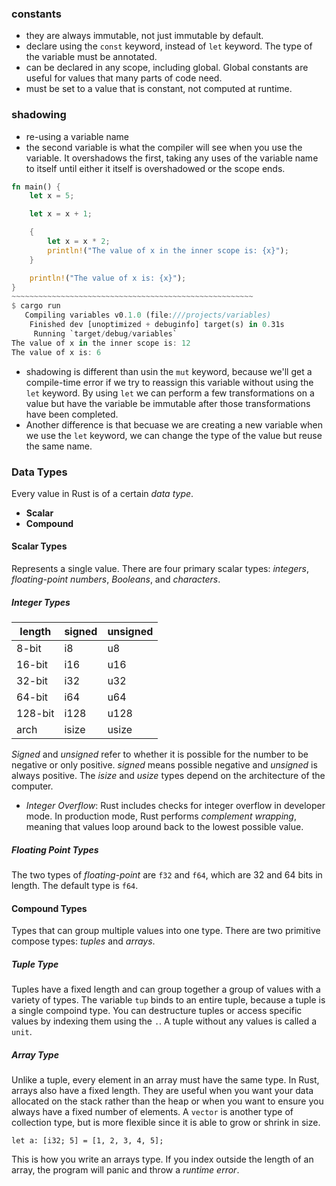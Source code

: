 ### constants
- they are always immutable, not just immutable by default.
- declare using the `const` keyword, instead of `let` keyword. The type of the variable must be annotated.
- can be declared in any scope, including global. Global constants are useful for values that many parts of code need.
- must be set to a value that is constant, not computed at runtime.

### shadowing
- re-using a variable name
- the second variable is what the compiler will see when you use the variable. It overshadows the first, taking any uses of the variable name to itself until either it itself is overshadowed or the scope ends.


``` rust
fn main() {
    let x = 5;

    let x = x + 1;

    {
        let x = x * 2;
        println!("The value of x in the inner scope is: {x}");
    }

    println!("The value of x is: {x}");
}
~~~~~~~~~~~~~~~~~~~~~~~~~~~~~~~~~~~~~~~~~~~~~~~~~~~~~~
$ cargo run
   Compiling variables v0.1.0 (file:///projects/variables)
    Finished dev [unoptimized + debuginfo] target(s) in 0.31s
     Running `target/debug/variables`
The value of x in the inner scope is: 12
The value of x is: 6
```
- shadowing is different than usin the `mut` keyword, because we'll get a compile-time error if we try to reassign this variable without using the `let` keyword. By using `let` we can perform a few transformations on a value but have the variable be immutable after those transformations have been completed.
- Another difference is that becuase we are creating a new variable when we use the `let` keyword, we can change the type of the value but reuse the same name. 

### Data Types
Every value in Rust is of a certain _data type_. 
- __Scalar__
- __Compound__

#### Scalar Types
Represents a single value. There are four primary scalar types: _integers_, _floating-point numbers_, _Booleans_, and _characters_.

##### Integer Types
| length  | signed | unsigned |
|---------|--------|----------|
| 8-bit   | i8     | u8       |
| 16-bit  | i16    | u16      |
| 32-bit  | i32    | u32      |
| 64-bit  | i64    | u64      |
| 128-bit | i128   | u128     |
| arch    | isize  | usize    |

_Signed_ and _unsigned_ refer to whether it is possible for the number to be negative or only positive. _signed_ means possible negative and _unsigned_ is always positive. The _isize_ and _usize_ types depend on the architecture of the computer. 

- _Integer Overflow_: Rust includes checks for integer overflow in developer mode. In production mode, Rust performs _complement wrapping_, meaning that values loop around back to the lowest possible value. 

##### Floating Point Types
The two types of _floating-point_ are `f32` and `f64`, which are 32 and 64 bits in length. The default type is `f64`.

#### Compound Types
Types that can group multiple values into one type. There are two primitive compose types: _tuples_ and _arrays_.

##### Tuple Type
Tuples have a fixed length and can group together a group of values with a variety of types. The variable `tup` binds to an entire tuple, because a tuple is a single compoind type. You can destructure tuples or access specific values by indexing them using the `.`. A tuple without any values is called a `unit`.

##### Array Type
Unlike a tuple, every element in an array must have the same type. In Rust, arrays also have a fixed length. They are useful when you want your data allocated on the stack rather than the heap or when you want to ensure you always have a fixed number of elements. A `vector` is another type of collection type, but is more flexible since it is able to grow or shrink in size.
```
let a: [i32; 5] = [1, 2, 3, 4, 5];
```
This is how you write an arrays type. If you index outside the length of an array, the program will panic and throw a _runtime error_.
